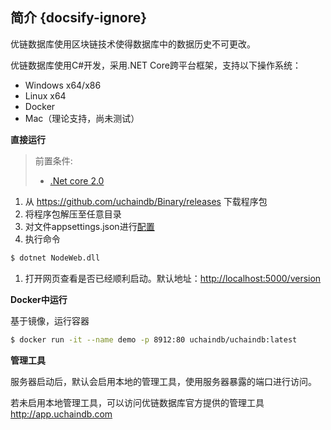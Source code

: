 ## 简介 {docsify-ignore}

优链数据库使用区块链技术使得数据库中的数据历史不可更改。

优链数据库使用C#开发，采用.NET Core跨平台框架，支持以下操作系统：

* Windows x64/x86
* Linux x64
* Docker
* Mac（理论支持，尚未测试）


**直接运行**

> 前置条件:
> * [.Net core 2.0](https://www.microsoft.com/net/download/Windows/run)

1. 从 <https://github.com/uchaindb/Binary/releases> 下载程序包
1. 将程序包解压至任意目录
1. 对文件appsettings.json进行[配置](/docs/config "配置")
1. 执行命令
  ```sh
  $ dotnet NodeWeb.dll
  ```
1. 打开网页查看是否已经顺利启动。默认地址：<http://localhost:5000/version>

**Docker中运行**

基于镜像，运行容器

```sh
$ docker run -it --name demo -p 8912:80 uchaindb/uchaindb:latest
```

**管理工具**

服务器启动后，默认会启用本地的管理工具，使用服务器暴露的端口进行访问。

若未启用本地管理工具，可以访问优链数据库官方提供的管理工具 <http://app.uchaindb.com>  

